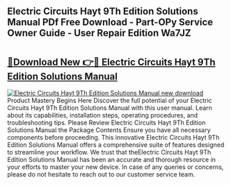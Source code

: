 ## Electric Circuits Hayt 9Th Edition Solutions Manual PDf Free Download - Part-OPy Service Owner Guide - User Repair Edition Wa7JZ

# <h2><a href="http://bc58504.oget.top/?id=Electric+Circuits+Hayt+9Th+Edition+Solutions+Manual">🔗Download New 👉🔴 Electric Circuits Hayt 9Th Edition Solutions Manual</a></h2>

[![Electric Circuits Hayt 9Th Edition Solutions Manual new download](https://i.imgur.com/5g1atiW.png)](http://bc58504.oget.top/?id=Electric+Circuits+Hayt+9Th+Edition+Solutions+Manual)
Product Mastery Begins Here Discover the full potential of your Electric Circuits Hayt 9Th Edition Solutions Manual with this user manual. Learn about its capabilities, installation steps, operating procedures, and troubleshooting tips. Please Review Electric Circuits Hayt 9Th Edition Solutions Manual the Package Contents Ensure you have all necessary components before proceeding. This innovative Electric Circuits Hayt 9Th Edition Solutions Manual offers a comprehensive suite of features designed to streamline your workflow. We trust that theElectric Circuits Hayt 9Th Edition Solutions Manual has been an accurate and thorough resource in your efforts to master your new device. In case of any queries or concerns, please do not hesitate to reach out to our customer service team.
